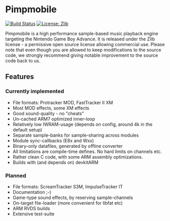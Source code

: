 # Pimpmobile

[![Build Status](https://travis-ci.org/kusma/pimpmobile.svg?branch=master)](https://travis-ci.org/kusma/pimpmobile)
[![License: Zlib](https://img.shields.io/badge/License-Zlib-blue.svg)](https://opensource.org/licenses/Zlib)

Pimpmobile is a high performance sample-based music playback engine
targeting the Nintendo Game Boy Advance. It is released under the
Zlib license - a permissive open source license allowing commercial
use. Please note that even though you are allowed to keep
modifications to the source code, we strongly recommend giving
notable improvement to the source code back to us.

## Features

### Currently implemented
* File formats: Protracker MOD, FastTracker II XM
* Most MOD effects, some XM effects
* Good sound-quality - no "cheats"
* Un-cached ARM7 optimized inner-loop
* Relatively low IWRAM-usage (depends on config, around 4k in the default setup)
* Separate sample-banks for sample-sharing across modules
* Module sync-callbacks (E8x and Wxx)
* Binary-only datafiles, generated by offline converter
* All limitations are compile-time defines. No hard limits on channels etc.
* Rather clean C code, with some ARM assembly optimizations.
* Builds with (and depends on) devkitARM

### Planned

* File formats: ScreamTracker S3M, ImpulseTracker IT
* Documentation ;-)
* Game-type sound effects, by reserving sample-channels
* On-target file-loader (more convenient for libfat etc)
* ARM RVDS builds
* Extensive test-suite
